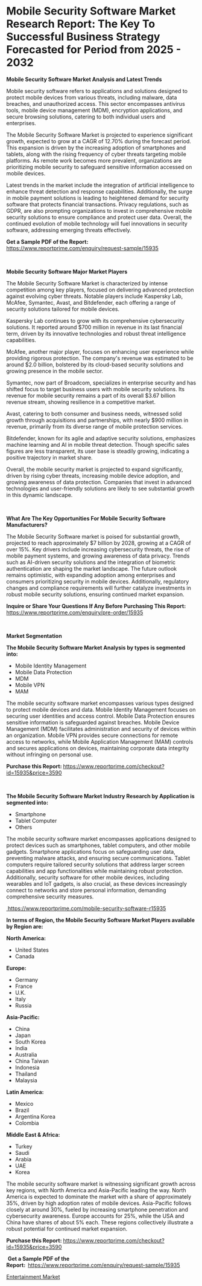 <p><h1>Mobile Security Software Market Research Report: The Key To Successful Business Strategy Forecasted for Period from 2025 - 2032</h1></p><p><strong>Mobile Security Software Market Analysis and Latest Trends</strong></p>
<p><p>Mobile security software refers to applications and solutions designed to protect mobile devices from various threats, including malware, data breaches, and unauthorized access. This sector encompasses antivirus tools, mobile device management (MDM), encryption applications, and secure browsing solutions, catering to both individual users and enterprises.</p><p>The Mobile Security Software Market is projected to experience significant growth, expected to grow at a CAGR of 12.70% during the forecast period. This expansion is driven by the increasing adoption of smartphones and tablets, along with the rising frequency of cyber threats targeting mobile platforms. As remote work becomes more prevalent, organizations are prioritizing mobile security to safeguard sensitive information accessed on mobile devices.</p><p>Latest trends in the market include the integration of artificial intelligence to enhance threat detection and response capabilities. Additionally, the surge in mobile payment solutions is leading to heightened demand for security software that protects financial transactions. Privacy regulations, such as GDPR, are also prompting organizations to invest in comprehensive mobile security solutions to ensure compliance and protect user data. Overall, the continued evolution of mobile technology will fuel innovations in security software, addressing emerging threats effectively.</p></p>
<p><strong>Get a Sample PDF of the Report:&nbsp;</strong> <a href="https://www.reportprime.com/enquiry/request-sample/15935?utm_campaign=1789&utm_medium=2&utm_source=Github&utm_content=ia&utm_term=20032025&utm_id=mobile-security-software">https://www.reportprime.com/enquiry/request-sample/15935</a></p>
<p>&nbsp;</p>
<p><strong>Mobile Security Software Major Market Players</strong></p>
<p><p>The Mobile Security Software Market is characterized by intense competition among key players, focused on delivering advanced protection against evolving cyber threats. Notable players include Kaspersky Lab, McAfee, Symantec, Avast, and Bitdefender, each offering a range of security solutions tailored for mobile devices. </p><p>Kaspersky Lab continues to grow with its comprehensive cybersecurity solutions. It reported around $700 million in revenue in its last financial term, driven by its innovative technologies and robust threat intelligence capabilities.</p><p>McAfee, another major player, focuses on enhancing user experience while providing rigorous protection. The company's revenue was estimated to be around $2.0 billion, bolstered by its cloud-based security solutions and growing presence in the mobile sector.</p><p>Symantec, now part of Broadcom, specializes in enterprise security and has shifted focus to target business users with mobile security solutions. Its revenue for mobile security remains a part of its overall $3.67 billion revenue stream, showing resilience in a competitive market.</p><p>Avast, catering to both consumer and business needs, witnessed solid growth through acquisitions and partnerships, with nearly $900 million in revenue, primarily from its diverse range of mobile protection services.</p><p>Bitdefender, known for its agile and adaptive security solutions, emphasizes machine learning and AI in mobile threat detection. Though specific sales figures are less transparent, its user base is steadily growing, indicating a positive trajectory in market share.</p><p>Overall, the mobile security market is projected to expand significantly, driven by rising cyber threats, increasing mobile device adoption, and growing awareness of data protection. Companies that invest in advanced technologies and user-friendly solutions are likely to see substantial growth in this dynamic landscape.</p></p>
<p>&nbsp;</p>
<p><strong>What Are The Key Opportunities For Mobile Security Software Manufacturers?</strong></p>
<p><p>The Mobile Security Software market is poised for substantial growth, projected to reach approximately $7 billion by 2028, growing at a CAGR of over 15%. Key drivers include increasing cybersecurity threats, the rise of mobile payment systems, and growing awareness of data privacy. Trends such as AI-driven security solutions and the integration of biometric authentication are shaping the market landscape. The future outlook remains optimistic, with expanding adoption among enterprises and consumers prioritizing security in mobile devices. Additionally, regulatory changes and compliance requirements will further catalyze investments in robust mobile security solutions, ensuring continued market expansion.</p></p>
<p><strong>Inquire or Share Your Questions If Any Before Purchasing This Report:</strong> <a href="https://www.reportprime.com/enquiry/pre-order/15935?utm_campaign=1789&utm_medium=2&utm_source=Github&utm_content=ia&utm_term=20032025&utm_id=mobile-security-software">https://www.reportprime.com/enquiry/pre-order/15935</a></p>
<p>&nbsp;</p>
<p><strong>Market Segmentation</strong></p>
<p><strong>The Mobile Security Software Market Analysis by types is segmented into:</strong></p>
<p><ul><li>Mobile Identity Management</li><li>Mobile Data Protection</li><li>MDM</li><li>Mobile VPN</li><li>MAM</li></ul></p>
<p><p>The mobile security software market encompasses various types designed to protect mobile devices and data. Mobile Identity Management focuses on securing user identities and access control. Mobile Data Protection ensures sensitive information is safeguarded against breaches. Mobile Device Management (MDM) facilitates administration and security of devices within an organization. Mobile VPN provides secure connections for remote access to networks, while Mobile Application Management (MAM) controls and secures applications on devices, maintaining corporate data integrity without infringing on personal use.</p></p>
<p><strong>Purchase this Report:&nbsp;</strong><a href="https://www.reportprime.com/checkout?id=15935&price=3590&utm_campaign=1789&utm_medium=2&utm_source=Github&utm_content=ia&utm_term=20032025&utm_id=mobile-security-software">https://www.reportprime.com/checkout?id=15935&price=3590</a></p>
<p>&nbsp;</p>
<p><strong>The Mobile Security Software Market Industry Research by Application is segmented into:</strong></p>
<p><ul><li>Smartphone</li><li>Tablet Computer</li><li>Others</li></ul></p>
<p><p>The mobile security software market encompasses applications designed to protect devices such as smartphones, tablet computers, and other mobile gadgets. Smartphone applications focus on safeguarding user data, preventing malware attacks, and ensuring secure communications. Tablet computers require tailored security solutions that address larger screen capabilities and app functionalities while maintaining robust protection. Additionally, security software for other mobile devices, including wearables and IoT gadgets, is also crucial, as these devices increasingly connect to networks and store personal information, demanding comprehensive security measures.</p></p>
<p><a href="https://www.reportprime.com/mobile-security-software-r15935?utm_campaign=1789&utm_medium=2&utm_source=Github&utm_content=ia&utm_term=20032025&utm_id=mobile-security-software">&nbsp;https://www.reportprime.com/mobile-security-software-r15935</a></p>
<p><strong>In terms of Region, the Mobile Security Software Market Players available by Region are:</strong></p>
<p>
    <p> <strong> North America: </strong>
        <ul>
            <li>United States</li>
            <li>Canada</li>
        </ul>
        </p> 
    <p> <strong> Europe: </strong>
        <ul>
            <li>Germany</li>
            <li>France</li>
            <li>U.K.</li>
            <li>Italy</li>
            <li>Russia</li>
        </ul>
        </p> 
    <p> <strong> Asia-Pacific: </strong>
        <ul>
            <li>China</li>
            <li>Japan</li>
            <li>South Korea</li>
            <li>India</li>
            <li>Australia</li>
            <li>China Taiwan</li>
            <li>Indonesia</li>
            <li>Thailand</li>
            <li>Malaysia</li>
        </ul>
        </p> 
    <p> <strong> Latin America: </strong>
        <ul>
            <li>Mexico</li>
            <li>Brazil</li>
            <li>Argentina Korea</li>
            <li>Colombia</li>
        </ul>
        </p> 
    <p> <strong> Middle East & Africa: </strong>
        <ul>
            <li>Turkey</li>
            <li>Saudi</li>
            <li>Arabia</li>
            <li>UAE</li>
            <li>Korea</li>
        </ul>
    </p>
    </p>
<p><p>The mobile security software market is witnessing significant growth across key regions, with North America and Asia-Pacific leading the way. North America is expected to dominate the market with a share of approximately 35%, driven by high adoption rates of mobile devices. Asia-Pacific follows closely at around 30%, fueled by increasing smartphone penetration and cybersecurity awareness. Europe accounts for 25%, while the USA and China have shares of about 5% each. These regions collectively illustrate a robust potential for continued market expansion.</p></p>
<p><strong>Purchase this Report: </strong><a href="https://www.reportprime.com/checkout?id=15935&price=3590&utm_campaign=1789&utm_medium=2&utm_source=Github&utm_content=ia&utm_term=20032025&utm_id=mobile-security-software">https://www.reportprime.com/checkout?id=15935&price=3590</a></p>
<p>&nbsp;<strong>Get a Sample PDF of the Report:&nbsp;&nbsp;</strong><a href="https://www.reportprime.com/enquiry/request-sample/15935?utm_campaign=1789&utm_medium=2&utm_source=Github&utm_content=ia&utm_term=20032025&utm_id=mobile-security-software">https://www.reportprime.com/enquiry/request-sample/15935</a></p>
<p><strong></strong></p>
<p><p><a href="https://github.com/aslinalirey9/Market-Research-Report-List-1/blob/main/entertainment-market.md?utm_campaign=1789&utm_medium=2&utm_source=Github&utm_content=ia&utm_term=20032025&utm_id=mobile-security-software">Entertainment Market</a></p></p>